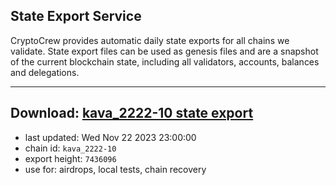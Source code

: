 ## State Export Service
CryptoCrew provides automatic daily state exports for all chains we validate. State export files can be used as genesis files and are a snapshot of the current blockchain state, including all validators, accounts, balances and delegations.

---
**Download: [kava_2222-10 state export](https://dl.ccvalidators.com/SERVICE/kava/kava_2222-10_export_7436096.json)**
---

- last updated: Wed Nov 22 2023 23:00:00
- chain id: `kava_2222-10`
- export height: `7436096`
- use for: airdrops, local tests, chain recovery
